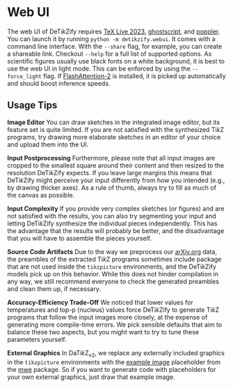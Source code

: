# Web UI
The web UI of DeTi*k*Zify requires [TeX Live
2023](https://www.tug.org/texlive), [ghostscript](https://www.ghostscript.com),
and [poppler](https://poppler.freedesktop.org). You can launch it by running
`python -m detikzify.webui`. It comes with a command line interface. With the
`--share` flag, for example, you can create a shareable link. Checkout `--help`
for a full list of supported options. As scientific figures usually use black
fonts on a white background, it is best to use the web UI in light mode. This
can be enforced by using the `--force_light` flag. If [FlashAttention-2](
https://huggingface.co/docs/transformers/en/perf_infer_gpu_one?install=NVIDIA#flashattention-2)
is installed, it is picked up automatically and should boost inference speeds.

## Usage Tips
**Image Editor** You can draw sketches in the integrated image editor, but its
feature set is quite limited. If you are not satisfied with the synthesized
Ti*k*Z programs, try drawing more elaborate sketches in an editor of your
choice and upload them into the UI.

**Input Postprocessing** Furthermore, please note that all input images are
cropped to the smallest square around their content and then resized to the
resolution DeTi*k*Zify expects. If you leave large margins this means that
DeTi*k*Zify might perceive your input differently from how you intended (e.g.,
by drawing thicker axes). As a rule of thumb, always try to fill as much of the
canvas as possible.

**Input Complexity** If you provide very complex sketches (or figures) and
are not satisfied with the results, you can also try segmenting your input and
letting DeTi*k*Zify synthesize the individual pieces independently. This has
the advantage that the results will probably be better, and the disadvantage
that you will have to assemble the pieces yourself.

**Source Code Artifacts** Due to the way we preprocess our
[arXiv.org](https://arxiv.org) data, the preambles of the extracted Ti*k*Z
programs sometimes include package that are not used inside the `tikzpicture`
environments, and the DeTi*k*Zify models pick up on this behavior. While this
does not hinder compilation in any way, we still recommend everyone to check
the generated preambles and clean them up, if necessary.

**Accuracy-Efficiency Trade-Off** We noticed that lower values for temperatures
and top-p (nucleus) values force DeTi*k*Zify to generate Ti*k*Z programs that
follow the input images more closely, at the expense of generating more
compile-time errors. We pick sensible defaults that aim to balance these two
aspects, but you might want to try to tune these parameters yourself.

**External Graphics** In DaTi*k*Z<sub>v2</sub>, we replace any externally
included graphics in the `tikzpicture`  environments with the [example
image](https://mirrors.ctan.org/macros/latex/contrib/mwe/example-image.pdf)
placeholder from the [mwe](http://www.ctan.org/pkg/mwe) package. So if you want
to generate code with placeholders for your own external graphics, just draw
that example image.
